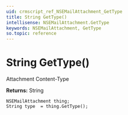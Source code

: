 ```yaml
---
uid: crmscript_ref_NSEMailAttachment_GetType
title: String GetType()
intellisense: NSEMailAttachment.GetType
keywords: NSEMailAttachment, GetType
so.topic: reference
---
```


# String GetType()

Attachment Content-Type

**Returns:** String

```crmscript
NSEMailAttachment thing;
String type  = thing.GetType();
```

